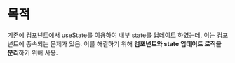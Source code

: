 # 목적

기존에 컴포넌트에서 useState를 이용하여 내부 state를 업데이트 하였는데, 이는 컴포넌트에 종속되는 문제가 있음. 이를 해결하기 위해 **컴포넌트와 state 업데이트 로직을 분리**하기 위해 사용.
